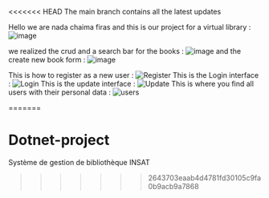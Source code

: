 <<<<<<< HEAD
The main branch contains all the latest updates 


Hello we are nada chaima firas and this is our project for a virtual library :
![image](https://user-images.githubusercontent.com/92679701/212529098-af624934-2239-49e3-a182-9134db1e21d8.png)

we realized the crud and a search bar for the books :
![image](https://user-images.githubusercontent.com/92679701/212529140-b440d62a-56ed-4fea-bd80-7924d478ff7e.png)
and the create new book form :
![image](https://user-images.githubusercontent.com/92679701/212530101-2e6b0a91-2a3c-4e45-ab14-9371bfb83ca4.png)



This is how to register as a new user :
![Register](https://user-images.githubusercontent.com/94303698/212529764-2d77dfd1-8699-412d-99d7-0fc6e494d53e.png)
This is the Login interface :
![Login](https://user-images.githubusercontent.com/94303698/212529773-711aac19-68df-476d-8d9c-d745fe8aaa13.png)
This is the update interface :
![Update](https://user-images.githubusercontent.com/94303698/212529803-e282ed4f-7093-4cd4-8aca-dfe331e5cc92.png)
This is where you find all users with their personal data :
![users](https://user-images.githubusercontent.com/94303698/212529820-c39c3bd8-4ea1-4774-b0b4-d0bab4b600f3.png)

=======
# Dotnet-project
Système de gestion de bibliothèque INSAT
>>>>>>> 2643703eaab4d4781fd30105c9fa0b9acb9a7868
